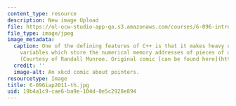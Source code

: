 ```yaml
---
content_type: resource
description: New image Upload
file: https://ol-ocw-studio-app-qa.s3.amazonaws.com/courses/6-096-introduction-to-c-january-iap-2011/19b4a1c9cae6ba9e104d0e5c2928e894_6-096iap2011-th.jpg
file_type: image/jpeg
image_metadata:
  caption: One of the defining features of C++ is that it makes heavy use of pointers,
    variables which store the numerical memory addresses of pieces of other data.
    (Courtesy of Randall Munroe. Original comic [can be found here](http://xkcd.com/138/).)
  credit: ''
  image-alt: An xkcd comic about pointers.
resourcetype: Image
title: 6-096iap2011-th.jpg
uid: 19b4a1c9-cae6-ba9e-104d-0e5c2928e894
---
```

